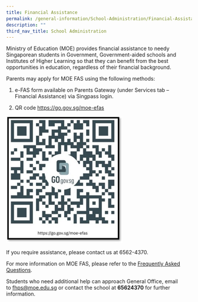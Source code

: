 ```yaml
---
title: Financial Assistance
permalink: /general-information/School-Administration/Financial-Assistance/
description: ""
third_nav_title: School Administration
---
```

Ministry of Education (MOE) provides financial assistance to needy Singaporean students in Government, Government-aided schools and Institutes of Higher Learning so that they can benefit from the best opportunities in education, regardless of their financial background. 

Parents may apply for MOE FAS using the following methods:

1.	e-FAS form available on Parents Gateway (under Services tab – Financial Assistance) via Singpass login.
	
2.	QR code https://go.gov.sg/moe-efas 
 

![](/images/qrcode%20fas.jpg)

If you require assistance, please contact us at 6562-4370.

For more information on MOE FAS, please refer to the [Frequently Asked Questions](https://www.moe.gov.sg/financial-matters/financial-assistance).

Students who need additional help can approach General Office, email to [fhps@moe.edu.sg](mailto:fhps@moe.edu.sg) or contact the school at **65624370** for further information.